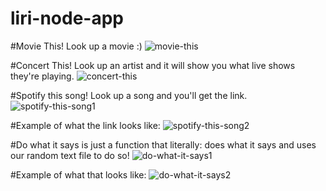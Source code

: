 # liri-node-app

#Movie This! Look up a movie :) 
![movie-this](https://user-images.githubusercontent.com/47583367/55081010-77093a80-5075-11e9-94e9-2e84d0fd386c.gif)

#Concert This! Look up an artist and it will show you what live shows they're playing.
![concert-this](https://user-images.githubusercontent.com/47583367/55081024-7bcdee80-5075-11e9-85a6-e9707fd1489a.gif)

#Spotify this song! Look up a song and you'll get the link.
![spotify-this-song1](https://user-images.githubusercontent.com/47583367/55081031-81c3cf80-5075-11e9-9629-6c296f999b75.gif)

#Example of what the link looks like:
![spotify-this-song2](https://user-images.githubusercontent.com/47583367/55081053-89837400-5075-11e9-91cf-9da0ef79a19b.gif)

#Do what it says is just a function that literally: does what it says and uses our random text file to do so!
![do-what-it-says1](https://user-images.githubusercontent.com/47583367/55081065-8ee0be80-5075-11e9-8b22-b78e374159d3.gif)

#Example of what that looks like:
![do-what-it-says2](https://user-images.githubusercontent.com/47583367/55081078-91dbaf00-5075-11e9-8714-a140c2626b0e.gif)


